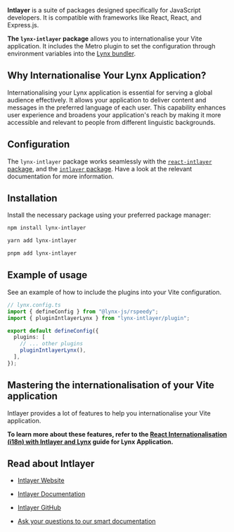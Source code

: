 **Intlayer** is a suite of packages designed specifically for JavaScript developers. It is compatible with frameworks like React, React, and Express.js.

**The `lynx-intlayer` package** allows you to internationalise your Vite application. It includes the Metro plugin to set the configuration through environment variables into the [Lynx bundler](https://lynxjs.org/index.html).

## Why Internationalise Your Lynx Application?

Internationalising your Lynx application is essential for serving a global audience effectively. It allows your application to deliver content and messages in the preferred language of each user. This capability enhances user experience and broadens your application's reach by making it more accessible and relevant to people from different linguistic backgrounds.

## Configuration

The `lynx-intlayer` package works seamlessly with the [`react-intlayer` package](https://github.com/aymericzip/intlayer/blob/main/docs/en-GB/packages/react-intlayer/index.md), and the [`intlayer` package](https://github.com/aymericzip/intlayer/blob/main/docs/en-GB/packages/intlayer/index.md). Have a look at the relevant documentation for more information.

## Installation

Install the necessary package using your preferred package manager:

```bash packageManager="npm"
npm install lynx-intlayer
```

```bash packageManager="yarn"
yarn add lynx-intlayer
```

```bash packageManager="pnpm"
pnpm add lynx-intlayer
```

## Example of usage

See an example of how to include the plugins into your Vite configuration.

```ts
// lynx.config.ts
import { defineConfig } from "@lynx-js/rspeedy";
import { pluginIntlayerLynx } from "lynx-intlayer/plugin";

export default defineConfig({
  plugins: [
    // ... other plugins
    pluginIntlayerLynx(),
  ],
});
```

## Mastering the internationalisation of your Vite application

Intlayer provides a lot of features to help you internationalise your Vite application.

**To learn more about these features, refer to the [React Internationalisation (i18n) with Intlayer and Lynx](https://github.com/aymericzip/intlayer/blob/main/docs/en-GB/intlayer_with_lynx+react.md) guide for Lynx Application.**

## Read about Intlayer

- [Intlayer Website](https://intlayer.org)
- [Intlayer Documentation](https://intlayer.org/doc)
- [Intlayer GitHub](https://github.com/aymericzip/intlayer)

- [Ask your questions to our smart documentation](https://intlayer.org/docchat)
